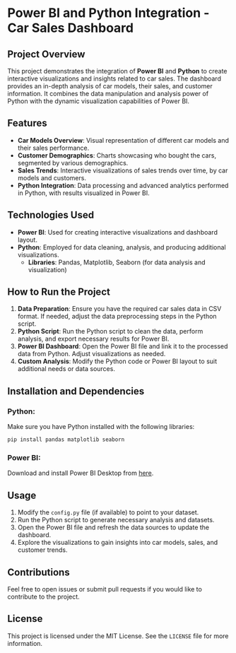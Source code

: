 # Power BI and Python Integration - Car Sales Dashboard

## Project Overview

This project demonstrates the integration of **Power BI** and **Python** to create interactive visualizations and insights related to car sales. The dashboard provides an in-depth analysis of car models, their sales, and customer information. It combines the data manipulation and analysis power of Python with the dynamic visualization capabilities of Power BI.

## Features

- **Car Models Overview**: Visual representation of different car models and their sales performance.
- **Customer Demographics**: Charts showcasing who bought the cars, segmented by various demographics.
- **Sales Trends**: Interactive visualizations of sales trends over time, by car models and customers.
- **Python Integration**: Data processing and advanced analytics performed in Python, with results visualized in Power BI.
  
## Technologies Used

- **Power BI**: Used for creating interactive visualizations and dashboard layout.
- **Python**: Employed for data cleaning, analysis, and producing additional visualizations.
    - **Libraries**: Pandas, Matplotlib, Seaborn (for data analysis and visualization)
  
## How to Run the Project

1. **Data Preparation**: Ensure you have the required car sales data in CSV format. If needed, adjust the data preprocessing steps in the Python script.
2. **Python Script**: Run the Python script to clean the data, perform analysis, and export necessary results for Power BI.
3. **Power BI Dashboard**: Open the Power BI file and link it to the processed data from Python. Adjust visualizations as needed.
4. **Custom Analysis**: Modify the Python code or Power BI layout to suit additional needs or data sources. 

## Installation and Dependencies

### Python:
Make sure you have Python installed with the following libraries:
```bash
pip install pandas matplotlib seaborn
```

### Power BI:
Download and install Power BI Desktop from [here](https://powerbi.microsoft.com/).

## Usage

1. Modify the `config.py` file (if available) to point to your dataset.
2. Run the Python script to generate necessary analysis and datasets.
3. Open the Power BI file and refresh the data sources to update the dashboard.
4. Explore the visualizations to gain insights into car models, sales, and customer trends.

## Contributions

Feel free to open issues or submit pull requests if you would like to contribute to the project.

## License

This project is licensed under the MIT License. See the `LICENSE` file for more information.